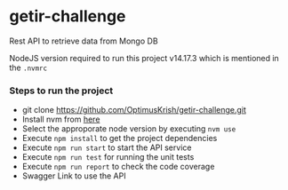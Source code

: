 # getir-challenge
Rest API to retrieve data from Mongo DB

NodeJS version required to run this project v14.17.3 which is mentioned in the `.nvmrc`

### Steps to run the project
- git clone https://github.com/OptimusKrish/getir-challenge.git
- Install nvm from [here](https://github.com/nvm-sh/nvm#installing-and-updating)
- Select the approporate node version by executing `nvm use`
- Execute `npm install` to get the project dependencies
- Execute `npm run start` to start the API service
- Execute `npm run test` for running the unit tests
- Execute `npm run report` to check the code coverage
- Swagger Link to use the API <TBA>
